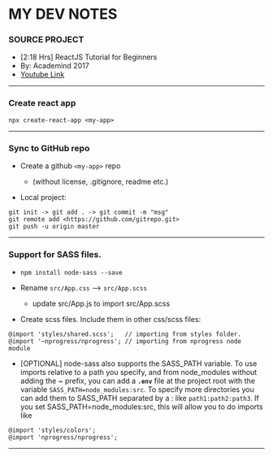 # MY DEV NOTES

### SOURCE PROJECT 
- [2:18 Hrs] ReactJS Tutorial for Beginners 
- By: Academind  2017
- [Youtube Link](https://www.youtube.com/watch?v=pgAvVxowaYU&list=RDCMUCSJbGtTlrDami-tDGPUV9-w&index=1)

---------------------------------------------
### Create react app
```
npx create-react-app <my-app>
```
---------------------------------------------

### Sync to GitHub repo

* Create a github `<my-app>` repo 
  * (without license, .gitignore, readme etc.)

* Local project: 
```
git init -> git add . -> git commit -m "msg"
git remote add <https://github.com/gitrepo.git>
git push -u origin master 
``` 
---------------------------------------------

### Support for SASS files.

- `npm install node-sass --save`

- Rename `src/App.css` --> `src/App.scss` 
  - update src/App.js to import src/App.scss

- Create scss files.  Include them in other css/scss files:  
```
@import 'styles/shared.scss';   // importing from styles folder. 
@import '~nprogress/nprogress'; // importing from nprogress node module
```

- [OPTIONAL] node-sass also supports the SASS_PATH variable.
 To use imports relative to a path you specify, and from node_modules without adding the ~ prefix, you can add a **`.env`** file at the project root with the variable `SASS_PATH=node_modules:src`. To specify more directories you can add them to SASS_PATH separated by a : like `path1:path2:path3`.  If you set SASS_PATH=node_modules:src, this will allow you to do imports like
```
@import 'styles/colors';
@import 'nprogress/nprogress';
```
---------------------------------------------
